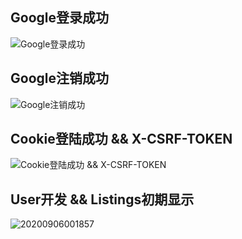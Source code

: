 ## Google登录成功
![Google登录成功](https://hzy-1301560453.cos.ap-shanghai.myqcloud.com/2020/pictures/20200903110507.png)
## Google注销成功
![Google注销成功](https://hzy-1301560453.cos.ap-shanghai.myqcloud.com/2020/pictures/20200903110443.png)
## Cookie登陆成功 && X-CSRF-TOKEN
![Cookie登陆成功 && X-CSRF-TOKEN](https://hzy-1301560453.cos.ap-shanghai.myqcloud.com/2020/pictures/20200903232453.png)
## User开发 && Listings初期显示
![20200906001857](https://hzy-1301560453.cos.ap-shanghai.myqcloud.com/2020/pictures/20200906001857.png)